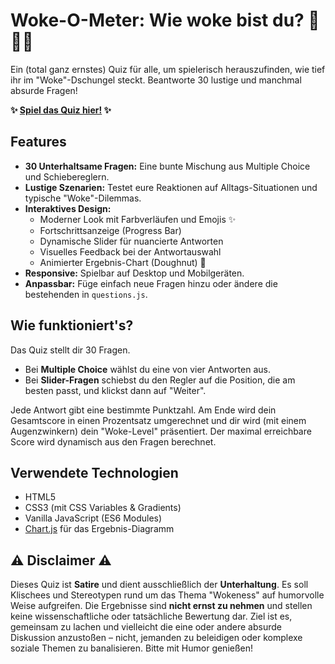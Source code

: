 # Woke-O-Meter: Wie woke bist du? 🤔🏳️‍🌈

Ein (total ganz ernstes) Quiz für alle, um spielerisch herauszufinden, wie tief ihr im "Woke"-Dschungel steckt. Beantworte 30 lustige und manchmal absurde Fragen!

**✨ [Spiel das Quiz hier!](https://minosono.github.io/GrubenQuiz/) ✨**


## Features

*   **30 Unterhaltsame Fragen:** Eine bunte Mischung aus Multiple Choice und Schiebereglern.
*   **Lustige Szenarien:** Testet eure Reaktionen auf Alltags-Situationen und typische "Woke"-Dilemmas.
*   **Interaktives Design:**
    *   Moderner Look mit Farbverläufen und Emojis ✨
    *   Fortschrittsanzeige (Progress Bar)
    *   Dynamische Slider für nuancierte Antworten
    *   Visuelles Feedback bei der Antwortauswahl
    *   Animierter Ergebnis-Chart (Doughnut) 🍩
*   **Responsive:** Spielbar auf Desktop und Mobilgeräten.
*   **Anpassbar:** Füge einfach neue Fragen hinzu oder ändere die bestehenden in `questions.js`.


## Wie funktioniert's?

Das Quiz stellt dir 30 Fragen.
*   Bei **Multiple Choice** wählst du eine von vier Antworten aus.
*   Bei **Slider-Fragen** schiebst du den Regler auf die Position, die am besten passt, und klickst dann auf "Weiter".

Jede Antwort gibt eine bestimmte Punktzahl. Am Ende wird dein Gesamtscore in einen Prozentsatz umgerechnet und dir wird (mit einem Augenzwinkern) dein "Woke-Level" präsentiert. Der maximal erreichbare Score wird dynamisch aus den Fragen berechnet.


## Verwendete Technologien

*   HTML5
*   CSS3 (mit CSS Variables & Gradients)
*   Vanilla JavaScript (ES6 Modules)
*   [Chart.js](https://www.chartjs.org/) für das Ergebnis-Diagramm

## ⚠️ Disclaimer ⚠️

Dieses Quiz ist **Satire** und dient ausschließlich der **Unterhaltung**. Es soll Klischees und Stereotypen rund um das Thema "Wokeness" auf humorvolle Weise aufgreifen. Die Ergebnisse sind **nicht ernst zu nehmen** und stellen keine wissenschaftliche oder tatsächliche Bewertung dar. Ziel ist es, gemeinsam zu lachen und vielleicht die eine oder andere absurde Diskussion anzustoßen – nicht, jemanden zu beleidigen oder komplexe soziale Themen zu banalisieren. Bitte mit Humor genießen!
